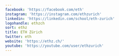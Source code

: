 ```yaml
---
facebook: 'https://facebook.com/eth'
instagram: 'https://instagram.com/ethzurich'
linkedin: 'https://linkedin.com/school/eth-zurich'
logohandle: ethzch
sort: ethz
title: ETH Zürich
twitter: eth
website: 'https://ethz.ch/'
youtube: 'https://youtube.com/user/ethzurich'
---
```

